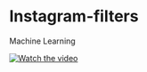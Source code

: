# Instagram-filters
Machine Learning

[![Watch the video](https://i.imgur.com/vKb2F1B.png)](https://youtu.be/e9gBKrgefog)
